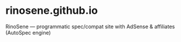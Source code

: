 # rinosene.github.io
RinoSene — programmatic spec/compat site with AdSense &amp; affiliates (AutoSpec engine)
